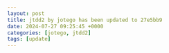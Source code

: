 ```yaml
---
layout: post
title: jtdd2 by jotego has been updated to 27e5bb9
date: 2024-07-27 09:25:45 +0000
categories: [jotego, jtdd2]
tags: [update]
---
```


